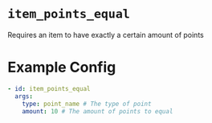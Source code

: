 # `item_points_equal`

Requires an item to have exactly a certain amount of points

# Example Config
```yaml
- id: item_points_equal
  args:
    type: point_name # The type of point
    amount: 10 # The amount of points to equal
```
